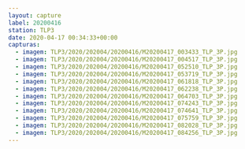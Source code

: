 ```yaml
---
layout: capture
label: 20200416
station: TLP3
date: 2020-04-17 00:34:33+00:00
capturas:
  - imagem: TLP3/2020/202004/20200416/M20200417_003433_TLP_3P.jpg
  - imagem: TLP3/2020/202004/20200416/M20200417_004517_TLP_3P.jpg
  - imagem: TLP3/2020/202004/20200416/M20200417_052510_TLP_3P.jpg
  - imagem: TLP3/2020/202004/20200416/M20200417_053719_TLP_3P.jpg
  - imagem: TLP3/2020/202004/20200416/M20200417_061818_TLP_3P.jpg
  - imagem: TLP3/2020/202004/20200416/M20200417_062238_TLP_3P.jpg
  - imagem: TLP3/2020/202004/20200416/M20200417_064703_TLP_3P.jpg
  - imagem: TLP3/2020/202004/20200416/M20200417_074243_TLP_3P.jpg
  - imagem: TLP3/2020/202004/20200416/M20200417_074641_TLP_3P.jpg
  - imagem: TLP3/2020/202004/20200416/M20200417_075759_TLP_3P.jpg
  - imagem: TLP3/2020/202004/20200416/M20200417_082028_TLP_3P.jpg
  - imagem: TLP3/2020/202004/20200416/M20200417_084256_TLP_3P.jpg
---
```

